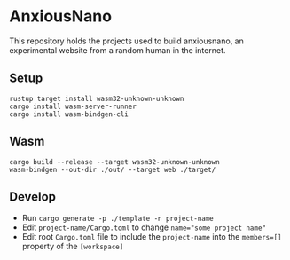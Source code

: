 # AnxiousNano

This repository holds the projects used to build anxiousnano, an experimental website from a random human in the internet.

## Setup

```shell
rustup target install wasm32-unknown-unknown
cargo install wasm-server-runner
cargo install wasm-bindgen-cli
```

## Wasm

```shell
cargo build --release --target wasm32-unknown-unknown
wasm-bindgen --out-dir ./out/ --target web ./target/
```

## Develop

- Run `cargo generate -p ./template -n project-name`
- Edit `project-name/Cargo.toml` to change `name="some project name"`
- Edit root `Cargo.toml` file to include the `project-name` into the `members=[]` property of the `[workspace]`
